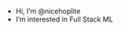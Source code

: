 - Hi, I’m @nicehoplite
- I’m interested in Full Stack ML
<!---
nicehoplite/nicehoplite is a ✨ special ✨ repository because its `README.md` (this file) appears on your GitHub profile.
You can click the Preview link to take a look at your changes.
--->
